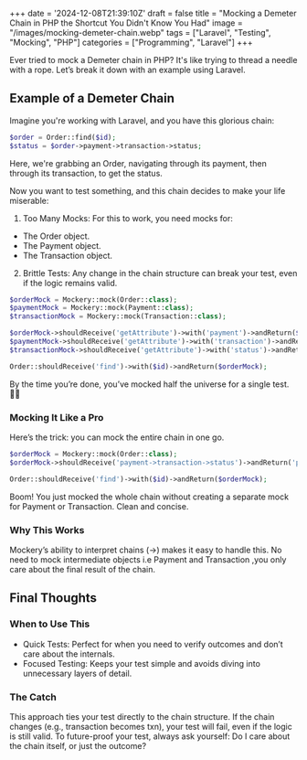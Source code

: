 +++
date = '2024-12-08T21:39:10Z'
draft = false
title = "Mocking a Demeter Chain in PHP the Shortcut You Didn't Know You Had"
image = "/images/mocking-demeter-chain.webp"
tags = ["Laravel", "Testing", "Mocking", "PHP"]
categories = ["Programming", "Laravel"]
+++

Ever tried to mock a Demeter chain in PHP? It's like trying to thread a needle with a rope. Let’s break it down with an example using Laravel.

## Example of a Demeter Chain
Imagine you're working with Laravel, and you have this glorious chain:

```php
$order = Order::find($id);
$status = $order->payment->transaction->status;
```
Here, we're grabbing an Order, navigating through its payment, then through its transaction, to get the status.

Now you want to test something, and this chain decides to make your life miserable:

1. Too Many Mocks: For this to work, you need mocks for:
  - The Order object.
  - The Payment object.
  - The Transaction object.

2. Brittle Tests: Any change in the chain structure can break your test, even if the logic remains valid.

```php
$orderMock = Mockery::mock(Order::class);
$paymentMock = Mockery::mock(Payment::class);
$transactionMock = Mockery::mock(Transaction::class);

$orderMock->shouldReceive('getAttribute')->with('payment')->andReturn($paymentMock);
$paymentMock->shouldReceive('getAttribute')->with('transaction')->andReturn($transactionMock);
$transactionMock->shouldReceive('getAttribute')->with('status')->andReturn('paid');

Order::shouldReceive('find')->with($id)->andReturn($orderMock);
```
By the time you’re done, you’ve mocked half the universe for a single test.🤦‍♂️

### Mocking It Like a Pro
Here’s the trick: you can mock the entire chain in one go.

```php
$orderMock = Mockery::mock(Order::class);
$orderMock->shouldReceive('payment->transaction->status')->andReturn('paid');

Order::shouldReceive('find')->with($id)->andReturn($orderMock);
```

Boom! You just mocked the whole chain without creating a separate mock for Payment or Transaction. Clean and concise.

### Why This Works
Mockery’s ability to interpret chains (->) makes it easy to handle this. No need to mock intermediate objects i.e Payment and Transaction ,you only care about the final result of the chain. 

## Final Thoughts
### When to Use This
- Quick Tests: Perfect for when you need to verify outcomes and don’t care about the internals.
- Focused Testing: Keeps your test simple and avoids diving into unnecessary layers of detail.

### The Catch
This approach ties your test directly to the chain structure. If the chain changes (e.g., transaction becomes txn), your test will fail, even if the logic is still valid. To future-proof your test, always ask yourself:
Do I care about the chain itself, or just the outcome?